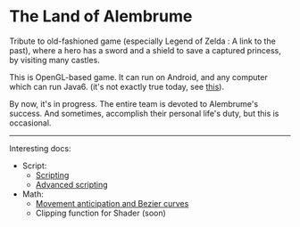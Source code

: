 # The Land of Alembrume

Tribute to old-fashioned game (especially Legend of Zelda : A link to the past), where a hero has a sword and a shield to save a captured princess, by visiting many castles.

This is OpenGL-based game. It can run on Android, and any computer which can run Java6. (it's not exactly true today, see [this](https://github.com/tchegito/zildo/blob/wiki/Multiplatform.md)).

By now, it's in progress. The entire team is devoted to Alembrume's success. And sometimes, accomplish their personal life's duty, but this is occasional.

----------------

Interesting docs:
 * Script:
   * [Scripting](https://github.com/tchegito/zildo/blob/wiki/Scripting.md)
   * [Advanced scripting](https://github.com/tchegito/zildo/blob/wiki/AdvancedScripting.md)
 * Math:
   *  [Movement anticipation and Bezier curves](https://github.com/tchegito/zildo/blob/wiki/Maths.md)
   *  Clipping function for Shader (soon)
 
